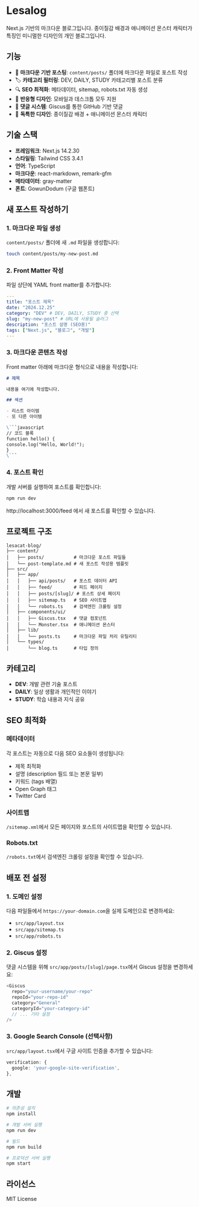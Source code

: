 # Lesalog

Next.js 기반의 마크다운 블로그입니다. 종이질감 배경과 애니메이션 몬스터 캐릭터가 특징인 미니멀한 디자인의 개인 블로그입니다.

## 기능

- 📝 **마크다운 기반 포스팅**: `content/posts/` 폴더에 마크다운 파일로 포스트 작성
- 🏷️ **카테고리 필터링**: DEV, DAILY, STUDY 카테고리별 포스트 분류
- 🔍 **SEO 최적화**: 메타데이터, sitemap, robots.txt 자동 생성
- 📱 **반응형 디자인**: 모바일과 데스크톱 모두 지원
- 💬 **댓글 시스템**: Giscus를 통한 GitHub 기반 댓글
- 🎨 **독특한 디자인**: 종이질감 배경 + 애니메이션 몬스터 캐릭터

## 기술 스택

- **프레임워크**: Next.js 14.2.30
- **스타일링**: Tailwind CSS 3.4.1
- **언어**: TypeScript
- **마크다운**: react-markdown, remark-gfm
- **메타데이터**: gray-matter
- **폰트**: GowunDodum (구글 웹폰트)

## 새 포스트 작성하기

### 1. 마크다운 파일 생성

`content/posts/` 폴더에 새 `.md` 파일을 생성합니다:

```bash
touch content/posts/my-new-post.md
```

### 2. Front Matter 작성

파일 상단에 YAML front matter를 추가합니다:

```yaml
---
title: "포스트 제목"
date: "2024.12.25"
category: "DEV" # DEV, DAILY, STUDY 중 선택
slug: "my-new-post" # URL에 사용될 슬러그
description: "포스트 설명 (SEO용)"
tags: ["Next.js", "블로그", "개발"]
---
```

### 3. 마크다운 콘텐츠 작성

Front matter 아래에 마크다운 형식으로 내용을 작성합니다:

````markdown
# 제목

내용을 여기에 작성합니다.

## 섹션

- 리스트 아이템
- 또 다른 아이템

\```javascript
// 코드 블록
function hello() {
console.log("Hello, World!");
}
\```
````

### 4. 포스트 확인

개발 서버를 실행하여 포스트를 확인합니다:

```bash
npm run dev
```

http://localhost:3000/feed 에서 새 포스트를 확인할 수 있습니다.

## 프로젝트 구조

```
lesacat-blog/
├── content/
│   ├── posts/           # 마크다운 포스트 파일들
│   └── post-template.md # 새 포스트 작성용 템플릿
├── src/
│   ├── app/
│   │   ├── api/posts/   # 포스트 데이터 API
│   │   ├── feed/        # 피드 페이지
│   │   ├── posts/[slug]/ # 포스트 상세 페이지
│   │   ├── sitemap.ts   # SEO 사이트맵
│   │   └── robots.ts    # 검색엔진 크롤링 설정
│   ├── components/ui/
│   │   ├── Giscus.tsx   # 댓글 컴포넌트
│   │   └── Monster.tsx  # 애니메이션 몬스터
│   ├── lib/
│   │   └── posts.ts     # 마크다운 파일 처리 유틸리티
│   └── types/
│       └── blog.ts      # 타입 정의
```

## 카테고리

- **DEV**: 개발 관련 기술 포스트
- **DAILY**: 일상 생활과 개인적인 이야기
- **STUDY**: 학습 내용과 지식 공유

## SEO 최적화

### 메타데이터

각 포스트는 자동으로 다음 SEO 요소들이 생성됩니다:

- 제목 최적화
- 설명 (description 필드 또는 본문 일부)
- 키워드 (tags 배열)
- Open Graph 태그
- Twitter Card

### 사이트맵

`/sitemap.xml`에서 모든 페이지와 포스트의 사이트맵을 확인할 수 있습니다.

### Robots.txt

`/robots.txt`에서 검색엔진 크롤링 설정을 확인할 수 있습니다.

## 배포 전 설정

### 1. 도메인 설정

다음 파일들에서 `https://your-domain.com`을 실제 도메인으로 변경하세요:

- `src/app/layout.tsx`
- `src/app/sitemap.ts`
- `src/app/robots.ts`

### 2. Giscus 설정

댓글 시스템을 위해 `src/app/posts/[slug]/page.tsx`에서 Giscus 설정을 변경하세요:

```typescript
<Giscus
  repo="your-username/your-repo"
  repoId="your-repo-id"
  category="General"
  categoryId="your-category-id"
  // ... 기타 설정
/>
```

### 3. Google Search Console (선택사항)

`src/app/layout.tsx`에서 구글 사이트 인증을 추가할 수 있습니다:

```typescript
verification: {
  google: 'your-google-site-verification',
},
```

## 개발

```bash
# 의존성 설치
npm install

# 개발 서버 실행
npm run dev

# 빌드
npm run build

# 프로덕션 서버 실행
npm start
```

## 라이선스

MIT License
